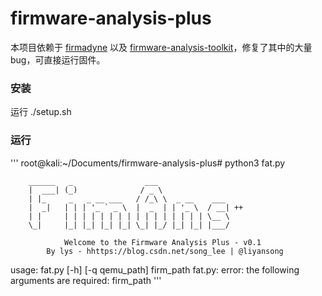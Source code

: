 # firmware-analysis-plus
本项目依赖于 [firmadyne](https://github.com/firmadyne/firmadyne) 以及 [firmware-analysis-toolkit](https://github.com/attify/firmware-analysis-toolkit)，修复了其中的大量bug，可直接运行固件。
### 安装
运行 ./setup.sh 

### 运行

'''
root@kali:~/Documents/firmware-analysis-plus# python3 fat.py 

             
		______   _                ___                 
		|  ___| (_)              / _ \                
		| |_     _   _ __ ___   / /_\ \  _ __    ___  
		|  _|   | | | '_ ` _ \  |  _  | | '_ \  / __| ++
		| |     | | | | | | | | | | | | | | | | \__ \ 
		\_|     |_| |_| |_| |_| \_| |_/ |_| |_| |___/

                Welcome to the Firmware Analysis Plus - v0.1
            By lys - hhttps://blog.csdn.net/song_lee | @liyansong
    
usage: fat.py [-h] [-q qemu_path] firm_path
fat.py: error: the following arguments are required: firm_path
'''
